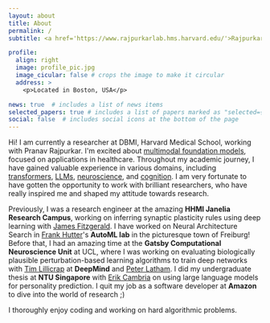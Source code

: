```yaml
---
layout: about
title: About
permalink: /
subtitle: <a href='https://www.rajpurkarlab.hms.harvard.edu/'>Rajpurkar Lab, Harvard Medical School</a>. 

profile:
  align: right
  image: profile_pic.jpg
  image_cicular: false # crops the image to make it circular
  address: >
    <p>Located in Boston, USA</p>

news: true  # includes a list of news items
selected_papers: true # includes a list of papers marked as "selected={true}"
social: false  # includes social icons at the bottom of the page
---
```



Hi! I am currently a researcher at DBMI, Harvard Medical School, working with Pranav Rajpurkar. I'm excited about <ins>multimodal foundation models</ins>, focused on applications in healthcare. Throughout my academic journey, I have gained valuable experience in various domains, including <ins>transformers</ins>, <ins>LLMs</ins>, <ins>neuroscience</ins>, and <ins>cognition</ins>. I am very fortunate to have gotten the opportunity to work with brilliant researchers, who have really inspired me and shaped my attitude towards research. 

Previously, I was a research engineer at the amazing **HHMI Janelia Research Campus**, working on inferring synaptic plasticity rules using deep learning with [James Fitzgerald](https://scholar.google.com/citations?hl=en&user=0G6AMtcAAAAJ&view_op=list_works). I have worked on Neural Architecture Search in [Frank Hutter](https://scholar.google.com/citations?user=YUrxwrkAAAAJ&hl=en)'s **AutoML lab** in the picturesque town of Freiburg! Before that, I had an amazing time at the **Gatsby Computational Neuroscience Unit** at UCL, where I was working on evaluating biologically plausible perturbation-based learning algorithms to train deep networks with [Tim Lillicrap](https://scholar.google.com/citations?user=htPVdRMAAAAJ&hl) at **DeepMind** and [Peter Latham](https://scholar.google.com/citations?user=wmqntyEAAAAJ&hl=en). I did my undergraduate thesis at **NTU Singapore** with [Erik Cambria](https://scholar.google.com/citations?user=ilSYpW0AAAAJ&hl=en) on using large language models for personality prediction. I quit my job as a software developer at **Amazon** to dive into the world of research ;)

I thoroughly enjoy coding and working on hard algorithmic problems.